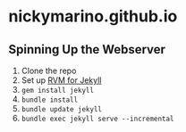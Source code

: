# nickymarino.github.io

## Spinning Up the Webserver

1. Clone the repo
2. Set up [RVM for Jekyll](https://nickymarino.com/2020/06/13/jekyll-server-rvm-macos/)
3. `gem install jekyll`
4. `bundle install`
5. `bundle update jekyll`
6. `bundle exec jekyll serve --incremental`